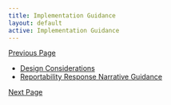 ```yaml
---
title: Implementation Guidance
layout: default
active: Implementation Guidance
---
```


[Previous Page](Subscription.html)

<ul>
	<li><a href="Design_Considerations.html">Design Considerations</a></li>
	<li><a href="Reportability_Response_Narrative_Guidance.html">Reportability Response Narrative Guidance</a></li>
</ul>

[Next Page](Design_Considerations.html)